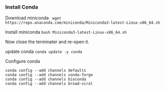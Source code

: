 ### Install Conda ###
Download miniconda ``` wget https://repo.anaconda.com/miniconda/Miniconda3-latest-Linux-x86_64.sh```

Install miniconda ```bash Miniconda3-latest-Linux-x86_64.sh```

Now close the terminater and re-open it.

update conda ```conda update -y conda```

Configure conda

```conda config --add channels r
conda config --add channels defaults
conda config --add channels conda-forge
conda config --add channels bioconda
conda config --add channels broad-viral 
```



